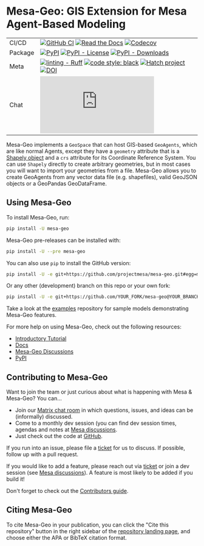 # Mesa-Geo: GIS Extension for Mesa Agent-Based Modeling

| | |
| --- | --- |
| CI/CD | [![GitHub CI](https://github.com/projectmesa/mesa-geo/workflows/build/badge.svg)](https://github.com/projectmesa/mesa-geo/actions) [![Read the Docs](https://readthedocs.org/projects/mesa-geo/badge/?version=stable)](https://mesa-geo.readthedocs.io/stable) [![Codecov](https://codecov.io/gh/projectmesa/mesa-geo/branch/main/graph/badge.svg)](https://codecov.io/gh/projectmesa/mesa-geo) |
| Package | [![PyPI](https://img.shields.io/pypi/v/mesa-geo.svg)](https://pypi.org/project/mesa-geo) [![PyPI - License](https://img.shields.io/pypi/l/mesa-geo)](https://pypi.org/project/mesa-geo/) [![PyPI - Downloads](https://img.shields.io/pypi/dw/mesa-geo)](https://pypistats.org/packages/mesa-geo) |
| Meta | [![linting - Ruff](https://img.shields.io/endpoint?url=https://raw.githubusercontent.com/astral-sh/ruff/main/assets/badge/v2.json)](https://github.com/astral-sh/ruff) [![code style: black](https://img.shields.io/badge/code%20style-black-000000.svg)](https://github.com/psf/black) [![Hatch project](https://img.shields.io/badge/%F0%9F%A5%9A-Hatch-4051b5.svg)](https://github.com/pypa/hatch) [![DOI](https://zenodo.org/badge/DOI/10.1145/3557989.3566157.svg)](https://doi.org/10.1145/3557989.3566157) |
| Chat | [![chat](https://img.shields.io/matrix/project-mesa:matrix.org?label=chat&logo=Matrix)](https://matrix.to/#/#project-mesa:matrix.org) |

Mesa-Geo implements a `GeoSpace` that can host GIS-based `GeoAgents`, which are like normal Agents, except they have a `geometry` attribute that is a [Shapely object](https://shapely.readthedocs.io/en/latest/manual.html) and a `crs` attribute for its Coordinate Reference System. You can use `Shapely` directly to create arbitrary geometries, but in most cases you will want to import your geometries from a file. Mesa-Geo allows you to create GeoAgents from any vector data file (e.g. shapefiles), valid GeoJSON objects or a GeoPandas GeoDataFrame.

## Using Mesa-Geo

To install Mesa-Geo, run:
```bash
pip install -U mesa-geo
```

Mesa-Geo pre-releases can be installed with:
```bash
pip install -U --pre mesa-geo
```

You can also use `pip` to install the GitHub version:
```bash
pip install -U -e git+https://github.com/projectmesa/mesa-geo.git#egg=mesa-geo
```

Or any other (development) branch on this repo or your own fork:
``` bash
pip install -U -e git+https://github.com/YOUR_FORK/mesa-geo@YOUR_BRANCH#egg=mesa-geo
```

Take a look at the [examples](https://github.com/projectmesa/mesa-examples/tree/main/gis) repository for sample models demonstrating Mesa-Geo features.

For more help on using Mesa-Geo, check out the following resources:

- [Introductory Tutorial](http://mesa-geo.readthedocs.io/stable/tutorials/intro_tutorial.html)
- [Docs](http://mesa-geo.readthedocs.io/stable/)
- [Mesa-Geo Discussions](https://github.com/projectmesa/mesa-geo/discussions)
- [PyPI](https://pypi.org/project/mesa-geo/)

## Contributing to Mesa-Geo

Want to join the team or just curious about what is happening with Mesa & Mesa-Geo? You can...

  * Join our [Matrix chat room](https://matrix.to/#/#mesa-geo:matrix.org) in which questions, issues, and ideas can be (informally) discussed.
  * Come to a monthly dev session (you can find dev session times, agendas and notes at [Mesa discussions](https://github.com/projectmesa/mesa/discussions).
  * Just check out the code at [GitHub](https://github.com/projectmesa/mesa-geo/).

If you run into an issue, please file a [ticket](https://github.com/projectmesa/mesa-geo/issues) for us to discuss. If possible, follow up with a pull request.

If you would like to add a feature, please reach out via [ticket](https://github.com/projectmesa/mesa-geo/issues) or join a dev session (see [Mesa discussions](https://github.com/projectmesa/mesa/discussions)).
A feature is most likely to be added if you build it!

Don't forget to check out the [Contributors guide](https://github.com/projectmesa/mesa-geo/blob/main/CONTRIBUTING.md).

## Citing Mesa-Geo

To cite Mesa-Geo in your publication, you can click the "Cite this repository" button in the right sidebar of the [repository landing page](https://github.com/projectmesa/mesa-geo), and choose either the APA or BibTeX citation format.
